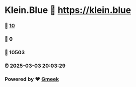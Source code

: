 # Klein.Blue :link: https://klein.blue 
### :page_facing_up: [10](https://klein.blue/tag.html) 
### :speech_balloon: 0 
### :hibiscus: 10503 
### :alarm_clock: 2025-03-03 20:03:29 
### Powered by :heart: [Gmeek](https://github.com/Meekdai/Gmeek)
